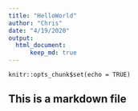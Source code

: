 ```yaml
---
title: "HelloWorld"
author: "Chris"
date: "4/19/2020"
output: 
  html_document:
      keep_md: true
---
```


```{r setup, include=FALSE}
knitr::opts_chunk$set(echo = TRUE)
```

## This is a markdown file